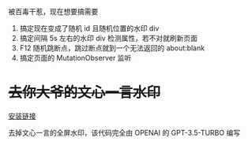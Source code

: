 被百毒干惹，现在想要搞需要

1. 搞定现在变成了随机 id 且随机位置的水印 div
2. 搞定间隔 5s 左右的水印 div 检测属性，若不对就刷新页面
3. F12 随机跳断点，跳过断点就到一个无法返回的 about:blank
4. 搞定页面的 MutationObserver 监听

# ~~去你大爷的文心一言水印~~

[安装链接](https://github.com/LufsX/fuck-yiyan-watermark/raw/main/fuck-yiyan-watermark.user.js)

去掉文心一言的全屏水印，该代码完全由 OPENAI 的 GPT-3.5-TURBO 编写
